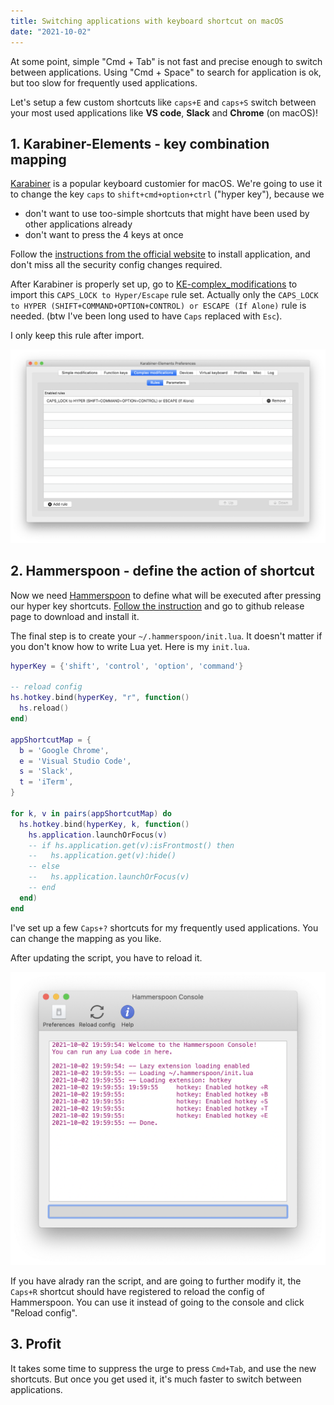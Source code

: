 ```yaml
---
title: Switching applications with keyboard shortcut on macOS
date: "2021-10-02"
---
```


At some point, simple "Cmd + Tab" is not fast and precise enough to switch between applications. Using "Cmd + Space" to search for application is ok, but too slow for frequently used applications. 

Let's setup a few custom shortcuts like `caps+E` and `caps+S` switch between your most used applications like **VS code**, **Slack** and **Chrome** (on macOS)!

## 1. Karabiner-Elements - key combination mapping

[Karabiner](https://karabiner-elements.pqrs.org) is a popular keyboard customier for macOS. We're going to use it to change the key `caps` to `shift+cmd+option+ctrl` ("hyper key"), because we
- don't want to use too-simple shortcuts that might have been used by other applications already
- don't want to press the 4 keys at once

Follow the [instructions from the official website](https://karabiner-elements.pqrs.org/docs/getting-started/installation/) to install application, and don't miss all the security config changes required.

After Karabiner is properly set up, go to [KE-complex_modifications](https://ke-complex-modifications.pqrs.org/#Jesse_Tutorial_Hyper_Plus_Others) to import this `CAPS_LOCK to Hyper/Escape` rule set. Actually only the `CAPS_LOCK to HYPER (SHIFT+COMMAND+OPTION+CONTROL) or ESCAPE (If Alone)` rule is needed. (btw I've been long used to have `Caps` replaced with `Esc`). 

I only keep this rule after import.

![karabiner-rule](karabiner-mapping.png)

## 2. Hammerspoon - define the action of shortcut

Now we need [Hammerspoon](https://www.hammerspoon.org/) to define what will be executed after pressing our hyper key shortcuts. [Follow the instruction](https://www.hammerspoon.org/) and go to github release page to download and install it.

The final step is to create your `~/.hammerspoon/init.lua`. It doesn't matter if you don't know how to write Lua yet. Here is my `init.lua`.

```lua
hyperKey = {'shift', 'control', 'option', 'command'}

-- reload config
hs.hotkey.bind(hyperKey, "r", function()
  hs.reload()
end)

appShortcutMap = {
  b = 'Google Chrome',
  e = 'Visual Studio Code',
  s = 'Slack',
  t = 'iTerm',
}

for k, v in pairs(appShortcutMap) do
  hs.hotkey.bind(hyperKey, k, function()
    hs.application.launchOrFocus(v)
    -- if hs.application.get(v):isFrontmost() then
    --   hs.application.get(v):hide()
    -- else
    --   hs.application.launchOrFocus(v)
    -- end
  end)
end
```

I've set up a few `Caps+?` shortcuts for my frequently used applications. You can change the mapping as you like.

After updating the script, you have to reload it.

![hammerspoon-console](hammerspoon-console.png)

If you have alrady ran the script, and are going to further modify it, the `Caps+R` shortcut should have registered to reload the config of Hammerspoon. You can use it instead of going to the console and click "Reload config".

## 3. Profit

It takes some time to suppress the urge to press `Cmd+Tab`, and use the new shortcuts. But once you get used it, it's much faster to switch between applications.